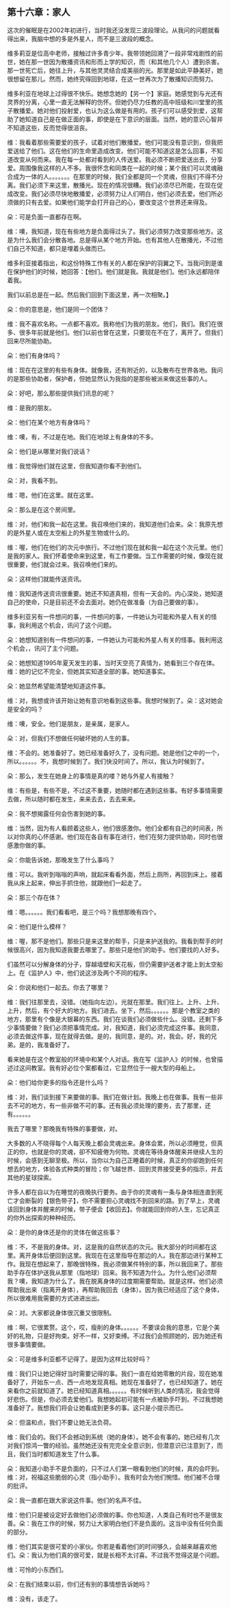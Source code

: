

## 第十六章：家人

这次的催眠是在2002年初进行，当时我还没发现三波段理论。从我问的问题就看得出来，我脑中想的多是外星人，而不是三波段的概念。

维多莉亚是位高中老师，接触过许多青少年。我带领她回溯了一段非常戏剧性的前世，她在那一世因为散播资讯和形而上学的知识，而（和其他几个人）遭到杀害。那一世死亡后，她往上升，与其他灵灵结合成美丽的光。那里是如此平静美好，她很想留在那儿。然而，她终究得回到地球，在这一世再次为了散播知识而努力。

维多利亚在地球上过得很不快乐。她想念她的【另一个】家庭。她感觉到与光还有灵界的分离，心里一直无法解释的伤怀。但她仍尽力任教的高中班级和川堂里的孩子散播爱。她对他们投射爱，也认为这么做是有用的。孩子们可以感受到爱，这帮助了她知道自己是在做正面的事，即使是在下意识的层面。当然，她的意识心智并不知道这些，反而觉得很沮丧。

维：我看着那些需要爱的孩子，试着对他们散播爱。他们可能没有意识到，但我把爱送给了他们。这在他们的生命里造成改变。他们可能不知道这是怎么回事，不知道改变从何而来。我在每一处都对看到的人传送爱。我必须不断把爱送出去，分享爱。周围像我这样的人不多。我很怀念和同类在一起的时候；某个我们可以灵魂融合成为一体的人。。。。。。。在那里的时候，我们全都是同一个灵魂，但我们不得不分离。我们必须下来这里，散播光。现在的情况很糟。我们必须尽已所能，在现在促成改变。我们必须尽快地散播爱，必须努力让人们明白，他们必须去爱。他们所必须做的只有去爱。如果他们能学会打开自己的心，要改变这个世界还来得及。

朵：可是负面一直都存在啊。

维：噢，我知道，现在有些地方是负面得过头了。我们必须努力改变那些地方。这是为什么我们会分散各地。总是得从某个地方开始。也有其他人在散播光，不过他们自己不知道，都只是埋着头做而已。

维多利亚接着指出，和这份特殊工作有关的人都在保护的羽翼之下。当我问到是谁在保护他们的时候，她回答：【他们。他们就是我。我就是他们。他们永远都陪伴着我。

我们以前总是在一起。然后我们回到下面这里，再一次相聚。】

朵：你的意思是，他们是同一个团体？

维：我不喜欢名称。一点都不喜欢。我称他们为我的朋友。他们，我们。我们在很多、很多年前就是他们。他们以前也曾在这里，只要现在不在了，离开了。但我们回来尽所能协助。

朵：他们有身体吗？

维：现在在这里的有些有身体。就像我，还有附近的，以及散布在世界各地。我问的是那些协助者，保护者，但她显然认为我指的是那些被派来做这些事的人。

朵：好吧，那么那些提供我们讯息的呢？

维：是我的朋友。

朵：他们在某个地方有身体吗？

维：噢，有，不过是在地。我们在地球上有身体的不多。

朵：他们是从哪里对我们说话？

维：我觉得他们就在这里，但我知道你看不到他们。

朵：对，我看不到。

维：嗯，他们在这里。就在这里。

朵：那么是在这个房间里。

维：对，他们和我一起在这里。我召唤他们来的，我知道他们会来。朵：我原先想的是外星人或在太空船上的外星生物或什么的。

维：喔，他们在他们的次元中旅行。不过他们现在就和我一起在这个次元里。他们是我的家人。我们怀着使命来到这里，有工作要做。当工作需要的时候，像现在就很重要，他们就会过来。我召唤他们来的。

朵：这样他们就能传送资讯。

维：我知道传送资讯很重要。她还不知道真相，但有一天会的。内心深处，她知道自己的使命，只是目前还不会去面对。她仍在做准备（为自己要做的事）。

维多利亚另有一件想问的事，一件想问的事，一件她认为可能和外星人有关的怪事，我利用这个机会，讯问了这个问题。

朵：她想知道别有一件想问的事，一件她认为可能和外星人有关的怪事。我利用这个机会，，讯问了主个问题。

朵：她想知道1995年夏天发生的事，当时天空亮了真情为，她看到三个存在体。维：她的记忆不完全，但她其实知道全部的事。她知道事实。

朵：她显然希望能清楚地知道这件事。

维：对，我想或许该开始让她有意识地看到这些事。我想时候到了。朵：这对她会是安全的吗？

维：噢，安全。他们是朋友，是亲属，是家人。

朵：对，但我们不想做任何破坏她的人生的事。

维：不会的。她准备好了。她已经准备好久了，没有问题。她是他们之中的一个，所以。。。。。。不，我想时候到了。我们快没时间了。所以，我认为时候到了。

朵：那么，发生在她身上的事情是真的喽？她与外星人有接触？

维：有些是，有些不是，不过这不重要，她随时都在遇到这些事。有好多事情需要去做，所以随时都在发生，来来去去，去去来来。

朵：我不想揭露任何会伤害到她的事。

维：当然，因为有人看顾着这些人，他们很感激你。他们全都有自己的时间表，所以对你真的心怀感谢。他们现在各自有事在进行，他们在努力提供协助，同时也很感激你做的事。

朵：你能告诉她，那晚发生了什么事吗？

维：可以。我听到嗡嗡的声响，就起床看看外面，然后上厕所，再回到床上。接着我从床上起来，伸出手抓住他，就跟他们一起走了。

朵：那三个存在体？

维：嗯。。。。。。我们看看吧，是三个吗？我想那晚有四个。

朵：他们是什么模样？

维：喔，那不是他们。那些只是来这里的帮手，只是来护送我的。我看到帮手的时候很高兴，因为我知道我要去哪里了。那些只是他们的助手。他们要找的人好多。

们虽然可以分解身体的分子，穿越墙壁和天花板，但仍需要护送者才能上到太空船上。在《监护人》中，他们说这涉及两个不同的程序。

朵：你说和他们一起去。你去了哪里？

维：我们往那里去，没错。（她指向左边）。光就在那里。我们往上。上升、上升、上升，然后，有个好大的地方。我们进去。坐下，然后。。。。。。那是个教室之类的地方，那里有个像是大银幕的东西。我们在谈我们必须做些什么。没错。还剩下多少事情要做？我们必须把事情完成。对，我知道，我们必须完成这件事。我同意，必须去做这件事，现在就得去做。是的，我同意，是的。对，我会。好，我的兄弟。是的，我准备好了。

看来她是在这个教室般的环境中和某个人对话。我在写《监护人》的时候，也曾描述过这间教室。我有好必位个案都看过，它显然位于一艘大型的母船上。

朵：他们给你更多的指令还是什么吗？

维：对，我们谈到接下来要做的事。我们在做计划。我晚上也在做事。我有一些非去不可的地方，有一些非做不可的事。还有我必须处理的要务，去了那里，还有。。。。。。

我去了哪里？那晚我有特殊的事要做，对。

大多数的人不晓得每个人每天晚上都会灵魂出来。身体会累，所以必须睡觉，但真正的你，也就是你的灵魂，卻不知疲倦为何物。灵魂在等待身体醒来并继续人生的时候，会感到无聊至极。所以，当你以为自己正睡着的时候，真正的你卻跑到任何想去的地方，体验各式种类的冒险；你飞越世界、回到灵界接受更多的指示，并去其他的星球探索。

许多人都在自以为在睡觉的夜晚执行要务。由于你的灵魂有一条与身体相连直到死亡才会断裂的【银色带子】，你不需要担心灵魂找不到回来的路。到了早上，灵魂该回到身体并醒来的时候，带子便会【收回去】。你就能回到你的人生，忘记真正的你外出探索的种种经历。

朵：是你的身体还是你的灵体在做这些事？

维：不，不是我的身体。对，这是我的自然状态的次元。我大部分的时间都在这里。离开身体后便回到这里。我现在在这里指导在那边的人。我在那边进行某种工作。我现在想起来了，那晚很特殊，我必须做某件特别的事，所以我回来了。那些助手存在体护送我从那里（指地球）回来。我不知道为什么。为什么他们必须帮我？噢，我知道为什么了。我在脱离身体的过度期需要帮助。就是这样。他们必须帮助我出来（指离开身体），再帮助我回去（身体）。因为我已经适应了这个身体，所以很难用我需要的方式进进出出。

朵：对。大家都说身体很沉重又很限制。

维：啊，它很累赘。这个，哎，瘦削的身体。。。。。。不要误会我的意思，它是个美好的礼物，只是好拘束。好不一样，又好束缚。不过我们会照顾她的，因为她还有很多事情要做。

朵：可是维多利亚都不记得了。是因为这样比较好吗？

维：我们只让她记得好当时需要记得的事。我们一直在给她零散的片段，现在她准备好了，开始东一点、西一点地发现真相。她现在准备好了，也已经知道了。她在来看你之前就知道了。她已经知道真相。。。。。。有时候听到人类的情况，我会觉得好悲伤。但是，你必须去爱他们。我想她起初可能有一点被助手吓到。不过我想她准备好了。我想我们将会让她看成到更多的事。这只是小提示而已。

朵：但温和点，我们不要让她无法负荷。

维：我们会的。我们不会撼动到系统（她的身体）。她不会有事的。她已经有几次对我们惊鸿一瞥的经验。虽然她还没有完完全全意识到，但潜意识已注意到了，而且，我们当时都知道发生了什么事。

朵：我知道小助手不是负面的，只不过人们第一眼看到他们的时候，真的会吓到。维：对，祝福这些脆弱的心灵（指小助手）。我有时会为他们惋惜。他们被不合理的批评。

朵：我一直都在跟大家说这件事。他们的名声不佳。

维：他们只是被设定好去做他们必须做的事。你也知道，人类自己有时也不是很友善。朵：我在工作的时候，努力让大家明白他们不是负面的。这当中没有任何负面的部分。

维：他们其实是很可爱的小家伙。你若是看着他们的时间够久，会越来越喜欢他们。朵：我认为他们真的很可爱，就是长相不太讨喜。不过我不觉得这是个问题。

维：可怜的小东西们。

朵：在我们结束以前，你们还有别的事情想告诉她吗？

维：没有，该走了。


